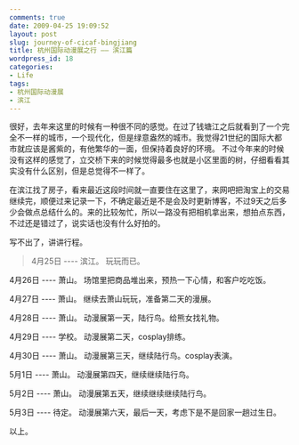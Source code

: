 ```yaml
---
comments: true
date: 2009-04-25 19:09:52
layout: post
slug: journey-of-cicaf-bingjiang
title: 杭州国际动漫展之行 —— 滨江篇
wordpress_id: 18
categories:
- Life
tags:
- 杭州国际动漫展
- 滨江
---
```


很好，去年来这里的时候有一种很不同的感觉。在过了钱塘江之后就看到了一个完全不一样的城市，一个现代化，但是绿意盎然的城市。我觉得21世纪的国际大都市就应该是酱紫的，有他繁华的一面，但保持着良好的环境。 不过今年来的时候没有这样的感觉了，立交桥下来的时候觉得最多也就是小区里面的树，仔细看看其实没有什么区别，但是总觉得不一样了。




在滨江找了房子，看来最近这段时间就一直要住在这里了，来网吧把淘宝上的交易继续完，顺便过来记录一下，不确定最近是不是会及时更新博客，不过9天之后多少会做点总结什么的。来的比较匆忙，所以一路没有把相机拿出来，想拍点东西，不过还是错过了，说实话也没有什么好拍的。




写不出了，讲讲行程。




> 

> 
> 4月25日 ---- 滨江。 玩玩而已。  

4月26日 ---- 萧山。 场馆里把商品堆出来，预热一下心情，和客户吃吃饭。  

4月27日 ---- 萧山。 继续去萧山玩玩，准备第二天的漫展。  

4月28日 ---- 萧山。 动漫展第一天，陆行鸟。给熊女找礼物。  

4月29日 ---- 学校。 动漫展第二天，cosplay排练。  

4月30日 ---- 萧山。 动漫展第三天，继续陆行鸟。cosplay表演。  

5月1日 ---- 萧山。 动漫展第四天，继续继续陆行鸟。  

5月2日 ---- 萧山。 动漫展第五天，继续继续继续陆行鸟。  

5月3日 ---- 待定。 动漫展第六天，最后一天，考虑下是不是回家一趟过生日。  


> 
> 





以上。
